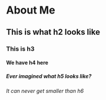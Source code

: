 # About Me 
## This is what h2 looks like
### This is h3
#### We have h4 here
##### Ever imagined what h5 looks like?
###### It can never get smaller than h6
